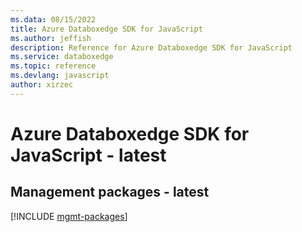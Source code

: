 ```yaml
---
ms.data: 08/15/2022
title: Azure Databoxedge SDK for JavaScript
ms.author: jeffish
description: Reference for Azure Databoxedge SDK for JavaScript
ms.service: databoxedge
ms.topic: reference
ms.devlang: javascript
author: xirzec
---
```

# Azure Databoxedge SDK for JavaScript - latest

## Management packages - latest
[!INCLUDE [mgmt-packages](databoxedge-mgmt-index.md)]
